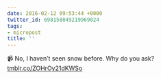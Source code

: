 ```yaml
---
date: 2016-02-12 09:53:44 +0000
twitter_id: 698158049219969024
tags:
- micropost
title: ''
---
```


📹 No, I haven’t seen snow before. Why do you ask? [tmblr.co/ZOHrOy21dKWSo](http://tmblr.co/ZOHrOy21dKWSo)
